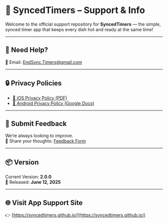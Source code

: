 # 📱 SyncedTimers – Support & Info

Welcome to the official support repository for **SyncedTimers** — the simple, synced timer app that keeps every dish hot and ready at the same time!

---

## 🔧 Need Help?
📧 Email: [EndSync.Timers@gmail.com](mailto:EndSync.Timers@gmail.com)

---

## 🔒 Privacy Policies
- [📄 iOS Privacy Policy (PDF)](https://syncedtimers.github.io/privacy-policies/SyncedTimers%20Privacy%20Policy%20iOS.pdf)
- [📄 Android Privacy Policy (Google Docs)](https://docs.google.com/document/your-doc-id-here)

---

## 📝 Submit Feedback
We’re always looking to improve.  
📣 Share your thoughts: [Feedback Form](https://your-google-form-link)

---

## 📦 Version
Current Version: **2.0.0**  
📅 Released: **June 12, 2025**

---

## 🌐 Visit App Support Site
👉 [https://syncedtimers.github.io/](https://syncedtimers.github.io/)
